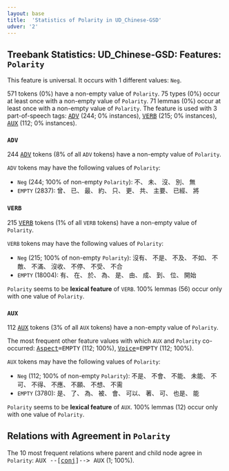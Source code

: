 ```yaml
---
layout: base
title:  'Statistics of Polarity in UD_Chinese-GSD'
udver: '2'
---
```


## Treebank Statistics: UD_Chinese-GSD: Features: `Polarity`

This feature is universal.
It occurs with 1 different values: `Neg`.

571 tokens (0%) have a non-empty value of `Polarity`.
75 types (0%) occur at least once with a non-empty value of `Polarity`.
71 lemmas (0%) occur at least once with a non-empty value of `Polarity`.
The feature is used with 3 part-of-speech tags: <tt><a href="zh_gsd-pos-ADV.html">ADV</a></tt> (244; 0% instances), <tt><a href="zh_gsd-pos-VERB.html">VERB</a></tt> (215; 0% instances), <tt><a href="zh_gsd-pos-AUX.html">AUX</a></tt> (112; 0% instances).

### `ADV`

244 <tt><a href="zh_gsd-pos-ADV.html">ADV</a></tt> tokens (8% of all `ADV` tokens) have a non-empty value of `Polarity`.

`ADV` tokens may have the following values of `Polarity`:

* `Neg` (244; 100% of non-empty `Polarity`): 不、 未、 沒、 別、 無
* `EMPTY` (2837): 曾、 已、 最、 約、 只、 更、 共、 主要、 已經、 將

### `VERB`

215 <tt><a href="zh_gsd-pos-VERB.html">VERB</a></tt> tokens (1% of all `VERB` tokens) have a non-empty value of `Polarity`.

`VERB` tokens may have the following values of `Polarity`:

* `Neg` (215; 100% of non-empty `Polarity`): 沒有、 不是、 不及、 不如、 不敵、 不滿、 沒收、 不停、 不受、 不合
* `EMPTY` (18004): 有、 在、 於、 為、 是、 由、 成、 到、 位、 開始

`Polarity` seems to be **lexical feature** of `VERB`. 100% lemmas (56) occur only with one value of `Polarity`.

### `AUX`

112 <tt><a href="zh_gsd-pos-AUX.html">AUX</a></tt> tokens (3% of all `AUX` tokens) have a non-empty value of `Polarity`.

The most frequent other feature values with which `AUX` and `Polarity` co-occurred: <tt><a href="zh_gsd-feat-Aspect.html">Aspect</a></tt><tt>=EMPTY</tt> (112; 100%), <tt><a href="zh_gsd-feat-Voice.html">Voice</a></tt><tt>=EMPTY</tt> (112; 100%).

`AUX` tokens may have the following values of `Polarity`:

* `Neg` (112; 100% of non-empty `Polarity`): 不是、 不會、 不能、 未能、 不可、 不得、 不應、 不願、 不想、 不需
* `EMPTY` (3780): 是、 了、 為、 被、 會、 可以、 著、 可、 也是、 能

`Polarity` seems to be **lexical feature** of `AUX`. 100% lemmas (12) occur only with one value of `Polarity`.

## Relations with Agreement in `Polarity`

The 10 most frequent relations where parent and child node agree in `Polarity`:
<tt>AUX --[<tt><a href="zh_gsd-dep-conj.html">conj</a></tt>]--> AUX</tt> (1; 100%).

